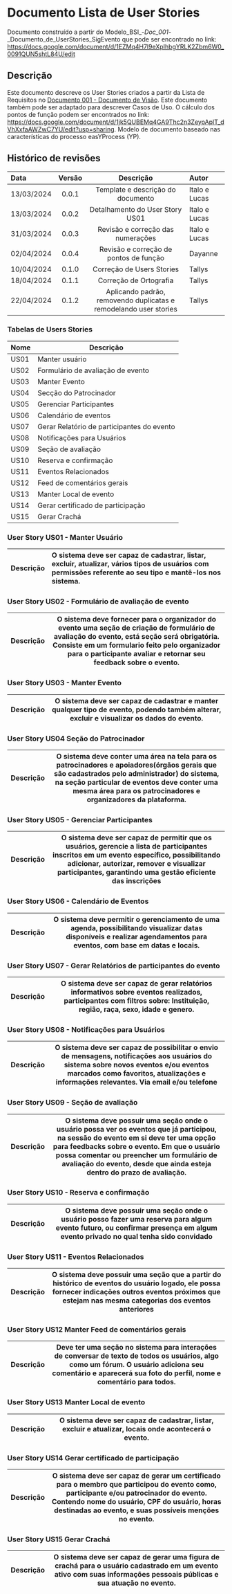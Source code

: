 # Documento Lista de User Stories
Documento construído a partir do Modelo_BSI_-_Doc_001_-_Documento_de_UserStories_SigEvento que pode ser encontrado no
link: <https://docs.google.com/document/d/1EZMq4H7l9eXpIhbgYRLK2Zbm6W0_0091QUN5shtL84U/edit>
## Descrição
Este documento descreve os User Stories criados a partir da Lista de Requisitos no [Documento 001 - Documento de Visão](doc-visao.md). Este documento também pode ser adaptado para descrever Casos de Uso. O cálculo dos pontos de função podem ser encontrados no link: <https://docs.google.com/document/d/1jk5QUBEMq4GA9Thc2n3ZeyoAplT_dVhXxfaAWZwC7YU/edit?usp=sharing>. Modelo de documento baseado nas características do processo easYProcess (YP).

## Histórico de revisões
| Data       | Versão  | Descrição                          | Autor                          |
| :--------- | :-----: | :--------------------------------: | :----------------------------- |
| 13/03/2024 | 0.0.1   | Template e descrição do documento  | Italo e Lucas |
| 13/03/2024 | 0.0.2   | Detalhamento do User Story US01    | Italo e Lucas |
| 31/03/2024 | 0.0.3   | Revisão e correção das numerações  | Italo e Lucas |
| 02/04/2024 | 0.0.4   | Revisão e correção de pontos de função  | Dayanne |
| 10/04/2024 | 0.1.0   | Correção de Users Stories          | Tallys |
| 18/04/2024 | 0.1.1   | Correção de Ortografia             | Tallys |
| 22/04/2024 | 0.1.2   | Aplicando padrão, removendo duplicatas e remodelando user stories | Tallys


### Tabelas de Users Stories
| Nome | Descrição |
|------|-----------|
| US01 | Manter usuário
| US02 | Formulário de avaliação de evento
| US03 | Manter Evento 
| US04 | Secção do Patrocinador
| US05 | Gerenciar Participantes
| US06 | Calendário de eventos
| US07 | Gerar Relatório de participantes do evento
| US08 | Notificações para Usuários
| US09 | Seção de avaliação
| US10 | Reserva e confirmação
| US11 | Eventos Relacionados
| US12 | Feed de comentários gerais
| US13 | Manter Local de evento
| US14 | Gerar certificado de participação
| US15 | Gerar Crachá

### User Story US01 - Manter Usuário
| Descrição | O sistema deve ser capaz de cadastrar, listar, excluir, atualizar, vários tipos de usuários com permissões referente ao seu tipo e mantê-los nos sistema. |
| ------------- | :----------------------------------------------------------------------------- |

### User Story US02 - Formulário de avaliação de evento
| Descrição | O sistema deve fornecer para o organizador do evento uma seção de criação de formulário de avaliação do evento, está seção será obrigatória. Consiste em um formulario feito pelo organizador para o participante avaliar e retornar seu feedback sobre o evento. |
|---|---

### User Story US03 - Manter Evento
| Descrição | O sistema deve ser capaz de cadastrar e manter qualquer tipo de evento, podendo também alterar, excluir e visualizar os dados do evento.   |
|---|---

### User Story US04 Seção do Patrocinador
| Descrição | O sistema deve conter uma área na tela para os patrocinadores e apoiadores(órgãos gerais que são cadastrados pelo administrador) do sistema, na seção particular de eventos deve conter uma mesma área para os patrocinadores e organizadores da plataforma. |
|---|---

### User Story US05 - Gerenciar Participantes
| Descrição | O sistema deve ser capaz de permitir que os usuários, gerencie a lista de participantes inscritos em um evento específico, possibilitando adicionar, autorizar, remover e visualizar participantes, garantindo uma gestão eficiente das inscrições |
|---|---

### User Story US06 - Calendário de Eventos
| Descrição| O sistema deve permitir o gerenciamento de uma agenda, possibilitando visualizar datas disponíveis e realizar agendamentos para eventos, com base em datas e locais. |
|---|---

### User Story US07 - Gerar Relatórios de participantes do evento
| Descrição | O sistema deve ser capaz de gerar relatórios informativos sobre eventos realizados, participantes com filtros sobre: Instituição, região, raça, sexo, idade e genero. |
|---|---

### User Story US08 - Notificações para Usuários
| Descrição | O sistema deve ser capaz de possibilitar o envio de mensagens, notificações aos usuários do sistema sobre novos eventos e/ou eventos marcados como favoritos, atualizações e informações relevantes. Via email e/ou telefone |
|---|---

### User Story US09 - Seção de avaliação
| Descrição | O sistema deve possuir uma seção onde o usuário possa ver os eventos que já participou, na sessão do evento em si deve ter uma opção para feedbacks sobre o evento. Em que o usuário possa comentar ou preencher um formulário de avaliação do evento, desde que ainda esteja dentro do prazo de avaliação. |
|---|---

### User Story US10 - Reserva e confirmação
| Descrição | O sistema deve possuir uma seção onde o usuário posso fazer uma reserva para algum evento futuro, ou confirmar presença em algum evento privado no qual tenha sido convidado |
|---|---


### User Story US11 - Eventos Relacionados
| Descrição | O sistema deve possuir uma seção que a partir do histórico de eventos do usuário logado, ele possa fornecer indicações outros eventos próximos que estejam nas mesma categorias dos eventos anteriores |
|---|---

### User Story US12 Manter Feed de comentários gerais
| Descrição | Deve ter uma seção no sistema para interações de conversar de texto de todos os usuários, algo como um fórum. O usuário adiciona seu comentário e aparecerá sua foto do perfil, nome e comentário para todos.
|---|---

### User Story US13 Manter Local de evento
| Descrição |O sistema deve ser capaz de cadastrar, listar, excluir e atualizar, locais onde acontecerá o evento.
|---|---

### User Story US14 Gerar certificado de participação
| Descrição | O sistema deve ser capaz de gerar um certificado para o membro que participou do evento como, participante e/ou patrocinador do evento. Contendo nome do usuário, CPF do usuário, horas destinadas ao evento, e suas possíveis menções no evento.
|---|---

### User Story US15 Gerar Crachá
| Descrição | O sistema deve ser capaz de gerar uma figura de crachá para o usuário cadastrado em um evento ativo com suas informações pessoais públicas e sua atuação no evento.
|---|---
